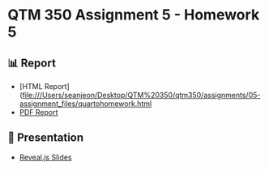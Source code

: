 # QTM 350 Assignment 5 - Homework 5

## 📊 Report
- [HTML Report]([file:///Users/seanjeon/Desktop/QTM%20350/qtm350/assignments/05-assignment_files/quartohomework.html](https://seanjeon1012.github.io/QTM-350-Assignment5/quartohomework.html
)
- [PDF Report](docs/quartohomework.pdf)

## 🎤 Presentation
- [Reveal.js Slides](https://yourusername.github.io/homework5/slides.html)
